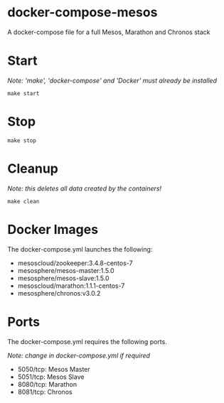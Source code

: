 # docker-compose-mesos
A docker-compose file for a full Mesos, Marathon and Chronos stack

# Start

*Note: 'make', 'docker-compose' and 'Docker' must already be installed*

```
make start
```

# Stop

```
make stop
```

# Cleanup

*Note: this deletes all data created by the containers!*

```
make clean
```

# Docker Images

The docker-compose.yml launches the following:
- mesoscloud/zookeeper:3.4.8-centos-7
- mesosphere/mesos-master:1.5.0
- mesosphere/mesos-slave:1.5.0
- mesoscloud/marathon:1.1.1-centos-7
- mesosphere/chronos:v3.0.2

# Ports

The docker-compose.yml requires the following ports.

*Note: change in docker-compose.yml if required*

- 5050/tcp: Mesos Master
- 5051/tcp: Mesos Slave
- 8080/tcp: Marathon
- 8081/tcp: Chronos

